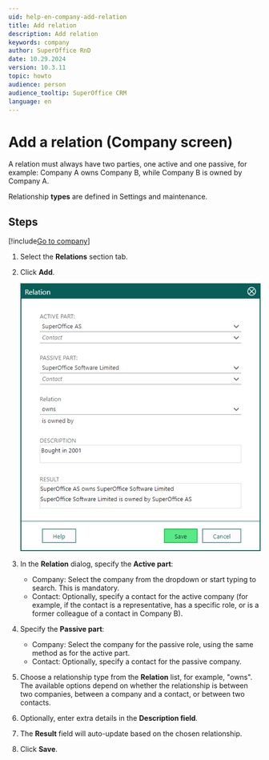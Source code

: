 ```yaml
---
uid: help-en-company-add-relation
title: Add relation
description: Add relation
keywords: company
author: SuperOffice RnD
date: 10.29.2024
version: 10.3.11
topic: howto
audience: person
audience_tooltip: SuperOffice CRM
language: en
---
```


# Add a relation (Company screen)

A relation must always have two parties, one active and one passive, for example: Company A owns Company B, while Company B is owned by Company A.

Relationship **types** are defined in Settings and maintenance.

## Steps

[!include[Go to company](../../learn/includes/goto-company.md)]

1. Select the **Relations** section tab.

1. Click **Add**.

    ![Relations dialog -screenshot][img2]

1. In the **Relation** dialog, specify the **Active part**:

    * Company: Select the company from the dropdown or start typing to search. This is mandatory.
    * Contact: Optionally, specify a contact for the active company (for example, if the contact is a representative, has a specific role, or is a former colleague of a contact in Company B).

1. Specify the **Passive part**:

    * Company: Select the company for the passive role, using the same method as for the active part.
    * Contact: Optionally, specify a contact for the passive company.

1. Choose a relationship type from the **Relation** list, for example, "owns". The available options depend on whether the relationship is between two companies, between a company and a contact, or between two contacts.

1. Optionally, enter extra details in the **Description field**.

1. The **Result** field will auto-update based on the chosen relationship.

1. Click **Save**.

<!-- Referenced links -->

<!-- Referenced images -->
[img2]: ../../../media/loc/en/company/relation.png
